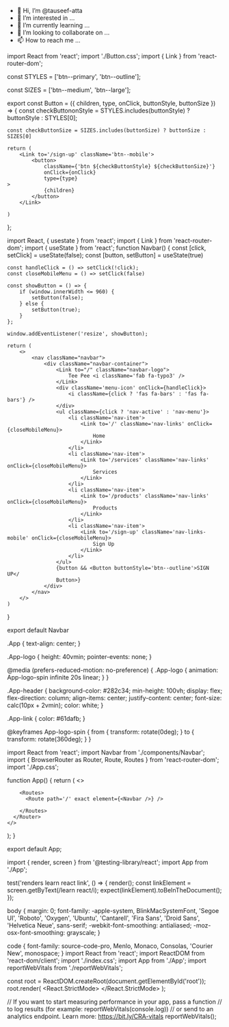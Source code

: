 - 👋 Hi, I’m @tauseef-atta
- 👀 I’m interested in ...
- 🌱 I’m currently learning ...
- 💞️ I’m looking to collaborate on ...
- 📫 How to reach me ...

<!---
tauseef-atta/tauseef-atta is a ✨ special ✨ repository because its `README.md` (this file) appears on your GitHub profile.
You can click the Preview link to take a look at your changes.
--->

import React from 'react';
import './Button.css';
import { Link } from 'react-router-dom';

const STYLES = ['btn--primary', 'btn--outline'];

const SIZES = ['btn--medium', 'btn--large'];

export const Button = ({
    children,
    type,
    onClick,
    buttonStyle,
    buttonSize
}) => {
    const checkButtononStyle = STYLES.includes(buttonStyle)
        ? buttonStyle
        : STYLES[0];

    const checkButtonSize = SIZES.includes(buttonSize) ? buttonSize : SIZES[0]

    return (
        <Link to='/sign-up' className='btn--mobile'>
            <button>
                className={'btn ${checkButtonStyle} ${checkButtonSize}'}
                onClick={onClick}
                type={type}
    >
                {children}
            </button>
        </Link>

    )
};

import React, { usestate } from 'react';
import { Link } from 'react-router-dom';
import { useState } from 'react';
function Navbar() {
    const [click, setClick] = useState(false);
    const [button, setButton] = useState(true)

    const handleClick = () => setClick(!click);
    const closeMobileMenu = () => setClick(false)

    const showButton = () => {
        if (window.innerWidth <= 960) {
            setButton(false);
        } else {
            setButton(true);
        }
    };

    window.addEventListener('resize', showButton);

    return (
        <>
            <nav className="navbar">
                <div className="navbar-container">
                    <Link to="/" className="navbar-logo">
                        Tee Pee <i className='fab fa-typo3' />
                    </Link>
                    <div className='menu-icon' onClick={handleClick}>
                        <i className={click ? 'fas fa-bars' : 'fas fa-bars'} />
                    </div>
                    <ul className={click ? 'nav-active' : 'nav-menu'}>
                        <li className='nav-item'>
                            <Link to='/' className='nav-links' onClick={closeMobileMenu}>
                                Home
                            </Link>
                        </li>
                        <li className='nav-item'>
                            <Link to='/services' className='nav-links' onClick={closeMobileMenu}>
                                Services
                            </Link>
                        </li>
                        <li className='nav-item'>
                            <Link to='/products' className='nav-links' onClick={closeMobileMenu}>
                                Products
                            </Link>
                        </li>
                        <li className='nav-item'>
                            <Link to='/sign-up' className='nav-links-mobile' onClick={closeMobileMenu}>
                                Sign Up
                            </Link>
                        </li>
                    </ul>
                    {button && <Button buttonStyle='btn--outline'>SIGN UP</
                    Button>}
                </div>
            </nav>
        </>
    )
}

export default Navbar

.App {
  text-align: center;
}

.App-logo {
  height: 40vmin;
  pointer-events: none;
}

@media (prefers-reduced-motion: no-preference) {
  .App-logo {
    animation: App-logo-spin infinite 20s linear;
  }
}

.App-header {
  background-color: #282c34;
  min-height: 100vh;
  display: flex;
  flex-direction: column;
  align-items: center;
  justify-content: center;
  font-size: calc(10px + 2vmin);
  color: white;
}

.App-link {
  color: #61dafb;
}

@keyframes App-logo-spin {
  from {
    transform: rotate(0deg);
  }
  to {
    transform: rotate(360deg);
  }
}

import React from 'react';
import Navbar from './components/Navbar';
import { BrowserRouter as Router, Route, Routes } from 'react-router-dom';
import './App.css';

function App() {
  return (
    <>
      <Router>

        <Routes>
          <Route path='/' exact element={<Navbar />} />

        </Routes>
      </Router>
    </>
  );
}

export default App;

import { render, screen } from '@testing-library/react';
import App from './App';

test('renders learn react link', () => {
  render(<App />);
  const linkElement = screen.getByText(/learn react/i);
  expect(linkElement).toBeInTheDocument();
});

body {
  margin: 0;
  font-family: -apple-system, BlinkMacSystemFont, 'Segoe UI', 'Roboto', 'Oxygen',
    'Ubuntu', 'Cantarell', 'Fira Sans', 'Droid Sans', 'Helvetica Neue',
    sans-serif;
  -webkit-font-smoothing: antialiased;
  -moz-osx-font-smoothing: grayscale;
}

code {
  font-family: source-code-pro, Menlo, Monaco, Consolas, 'Courier New',
    monospace;
}
import React from 'react';
import ReactDOM from 'react-dom/client';
import './index.css';
import App from './App';
import reportWebVitals from './reportWebVitals';

const root = ReactDOM.createRoot(document.getElementById('root'));
root.render(
  <React.StrictMode>
    <App />
  </React.StrictMode>
);

// If you want to start measuring performance in your app, pass a function
// to log results (for example: reportWebVitals(console.log))
// or send to an analytics endpoint. Learn more: https://bit.ly/CRA-vitals
reportWebVitals();
